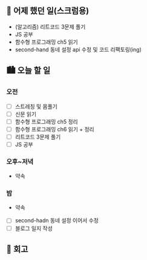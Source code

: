 ## 🌃 어제 했던 일(스크럼용)

- (알고리즘) 리트코드 3문제 풀기
- JS 공부
- 함수형 프로그래밍 ch5 읽기
- second-hand 동네 설정 api 수정 및 코드 리팩토링(ing)

## 🏙️ 오늘 할 일

### 오전

- [ ] 스트레칭 및 몸풀기
- [ ] 신문 읽기
- [ ] 함수형 프로그래밍 ch5 정리
- [ ] 함수형 프로그래밍 ch6 읽기 + 정리
- [ ] 리트코드 3문제 풀기
- [ ] JS 공부

### 오후~저녁

- 약속

### 밤

- 약속
- [ ] second-hadn 동네 설정 이어서 수정
- [ ] 블로그 일지 작성

## 🌆 회고
